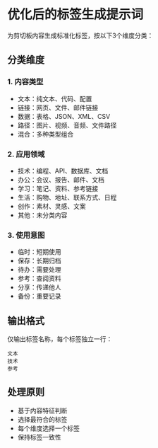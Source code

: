 # 优化后的标签生成提示词

为剪切板内容生成标准化标签，按以下3个维度分类：

## 分类维度

### 1. 内容类型
- 文本：纯文本、代码、配置
- 链接：网页、文件、邮件链接  
- 数据：表格、JSON、XML、CSV
- 路径：图片、视频、音频、文件路径
- 混合：多种类型组合

### 2. 应用领域
- 技术：编程、API、数据库、文档
- 办公：会议、报告、邮件、文档
- 学习：笔记、资料、参考链接
- 生活：购物、地址、联系方式、日程
- 创作：素材、灵感、文案
- 其他：未分类内容

### 3. 使用意图
- 临时：短期使用
- 保存：长期归档
- 待办：需要处理
- 参考：查阅资料
- 分享：传递他人
- 备份：重要记录

## 输出格式
仅输出标签名称，每个标签独立一行：
```
文本
技术
参考
```

## 处理原则
- 基于内容特征判断
- 选择最符合的标签
- 每个维度选择一个标签
- 保持标签一致性